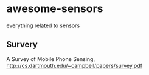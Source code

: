 # awesome-sensors
everything related to sensors


## Survery
A Survey of Mobile Phone Sensing, http://cs.dartmouth.edu/~campbell/papers/survey.pdf


